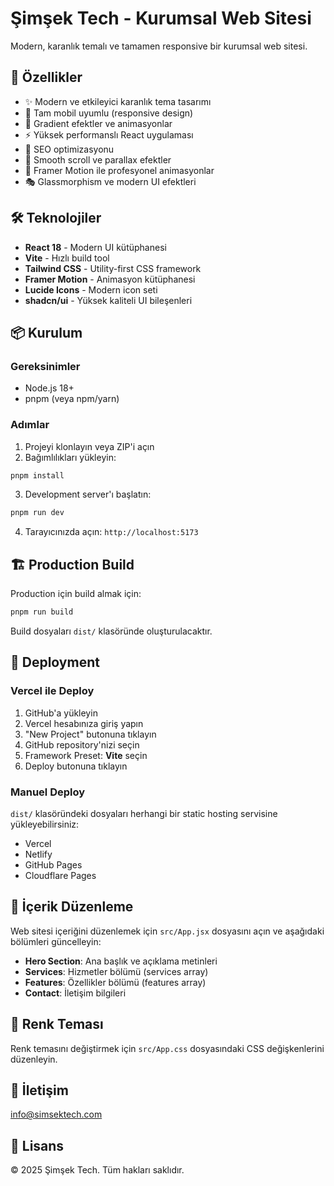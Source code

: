 # Şimşek Tech - Kurumsal Web Sitesi

Modern, karanlık temalı ve tamamen responsive bir kurumsal web sitesi.

## 🚀 Özellikler

- ✨ Modern ve etkileyici karanlık tema tasarımı
- 📱 Tam mobil uyumlu (responsive design)
- 🎨 Gradient efektler ve animasyonlar
- ⚡ Yüksek performanslı React uygulaması
- 🎯 SEO optimizasyonu
- 🌊 Smooth scroll ve parallax efektler
- 💫 Framer Motion ile profesyonel animasyonlar
- 🎭 Glassmorphism ve modern UI efektleri

## 🛠️ Teknolojiler

- **React 18** - Modern UI kütüphanesi
- **Vite** - Hızlı build tool
- **Tailwind CSS** - Utility-first CSS framework
- **Framer Motion** - Animasyon kütüphanesi
- **Lucide Icons** - Modern icon seti
- **shadcn/ui** - Yüksek kaliteli UI bileşenleri

## 📦 Kurulum

### Gereksinimler
- Node.js 18+ 
- pnpm (veya npm/yarn)

### Adımlar

1. Projeyi klonlayın veya ZIP'i açın
2. Bağımlılıkları yükleyin:
```bash
pnpm install
```

3. Development server'ı başlatın:
```bash
pnpm run dev
```

4. Tarayıcınızda açın: `http://localhost:5173`

## 🏗️ Production Build

Production için build almak için:

```bash
pnpm run build
```

Build dosyaları `dist/` klasöründe oluşturulacaktır.

## 🚀 Deployment

### Vercel ile Deploy

1. GitHub'a yükleyin
2. Vercel hesabınıza giriş yapın
3. "New Project" butonuna tıklayın
4. GitHub repository'nizi seçin
5. Framework Preset: **Vite** seçin
6. Deploy butonuna tıklayın

### Manuel Deploy

`dist/` klasöründeki dosyaları herhangi bir static hosting servisine yükleyebilirsiniz:
- Vercel
- Netlify
- GitHub Pages
- Cloudflare Pages

## 📝 İçerik Düzenleme

Web sitesi içeriğini düzenlemek için `src/App.jsx` dosyasını açın ve aşağıdaki bölümleri güncelleyin:

- **Hero Section**: Ana başlık ve açıklama metinleri
- **Services**: Hizmetler bölümü (services array)
- **Features**: Özellikler bölümü (features array)
- **Contact**: İletişim bilgileri

## 🎨 Renk Teması

Renk temasını değiştirmek için `src/App.css` dosyasındaki CSS değişkenlerini düzenleyin.

## 📧 İletişim

info@simsektech.com

## 📄 Lisans

© 2025 Şimşek Tech. Tüm hakları saklıdır.

